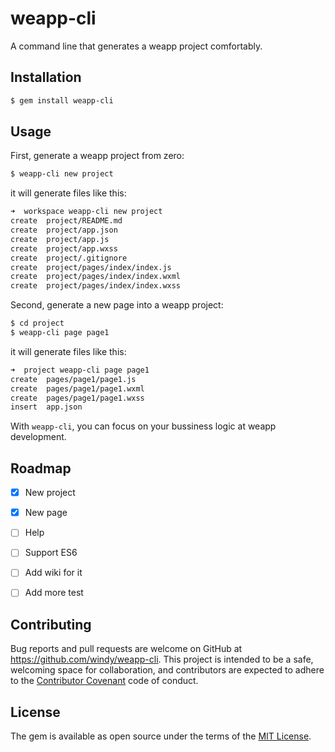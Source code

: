 # weapp-cli

A command line that generates a weapp project comfortably.

## Installation

```bash
$ gem install weapp-cli
```


## Usage

First, generate a weapp project from zero:

```bash
$ weapp-cli new project
```

it will generate files like this:

```bash
➜  workspace weapp-cli new project
create  project/README.md
create  project/app.json
create  project/app.js
create  project/app.wxss
create  project/.gitignore
create  project/pages/index/index.js
create  project/pages/index/index.wxml
create  project/pages/index/index.wxss
```

Second, generate a new page into a weapp project:

```bash
$ cd project
$ weapp-cli page page1
```

it will generate files like this:

```bash
➜  project weapp-cli page page1
create  pages/page1/page1.js
create  pages/page1/page1.wxml
create  pages/page1/page1.wxss
insert  app.json
```

With `weapp-cli`, you can focus on your bussiness logic at weapp development.

## Roadmap

- [x] New project
- [x] New page
- [ ] Help
- [ ] Support ES6
- [ ] Add wiki for it
- [ ] Add more test


## Contributing

Bug reports and pull requests are welcome on GitHub at https://github.com/windy/weapp-cli. This project is intended to be a safe, welcoming space for collaboration, and contributors are expected to adhere to the [Contributor Covenant](http://contributor-covenant.org) code of conduct.


## License

The gem is available as open source under the terms of the [MIT License](http://opensource.org/licenses/MIT).

